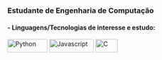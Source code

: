 ### Estudante de Engenharia de Computação
<div style="display: inline_block">
	
<h4>- Linguagens/Tecnologias de interesse e estudo:</h4>
  <img align="center" alt="Python" height="30" width="90" src="https://img.shields.io/badge/Python-3776AB?style=for-the-badge&logo=python&logoColor=white">
  <img align="center" alt="Javascript" height="30" width="100" src="https://img.shields.io/badge/JavaScript-323330?style=for-the-badge&logo=javascript&logoColor=F7DF1E">
  <img align="center" alt="C" height="30" width="50" src="https://img.shields.io/badge/C-00599C?style=for-the-badge&logo=c&logoColor=white">
</div>

<!--
**leticiamarts/leticiamarts** is a ✨ _special_ ✨ repository because its `README.md` (this file) appears on your GitHub profile.

Here are some ideas to get you started:

- 🔭 I’m currently working on ...
- 🌱 I’m currently learning ...
- 👯 I’m looking to collaborate on ...
- 🤔 I’m looking for help with ...
- 💬 Ask me about ...
- 📫 How to reach me: ...
- 😄 Pronouns: ...
- ⚡ Fun fact: ...
-->
